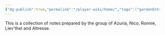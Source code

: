 ```yaml
---
{"dg-publish":true,"permalink":"/player-wiki/home/","tags":["gardenEntry"]}
---
```


This is a collection of notes prepared by the group of Azuria, Nico, Ronnie, Liev'thel and Altresse.
